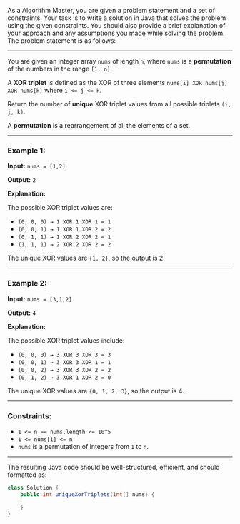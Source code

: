 As a Algorithm Master, you are given a problem statement and a set of constraints. Your task is to write a solution in Java that solves the problem using the given constraints. You should also provide a brief explanation of your approach and any assumptions you made while solving the problem.
The problem statement is as follows:

---

You are given an integer array `nums` of length `n`, where `nums` is a **permutation** of the numbers in the range `[1, n]`.

A **XOR triplet** is defined as the XOR of three elements `nums[i] XOR nums[j] XOR nums[k]` where `i <= j <= k`.

Return the number of **unique** XOR triplet values from all possible triplets `(i, j, k)`.

A **permutation** is a rearrangement of all the elements of a set.

---

### Example 1:

**Input:** `nums = [1,2]`

**Output:** `2`

**Explanation:**

The possible XOR triplet values are:

- `(0, 0, 0) → 1 XOR 1 XOR 1 = 1`
- `(0, 0, 1) → 1 XOR 1 XOR 2 = 2`
- `(0, 1, 1) → 1 XOR 2 XOR 2 = 1`
- `(1, 1, 1) → 2 XOR 2 XOR 2 = 2`

The unique XOR values are `{1, 2}`, so the output is 2.

---

### Example 2:

**Input:** `nums = [3,1,2]`

**Output:** `4`

**Explanation:**

The possible XOR triplet values include:

- `(0, 0, 0) → 3 XOR 3 XOR 3 = 3`
- `(0, 0, 1) → 3 XOR 3 XOR 1 = 1`
- `(0, 0, 2) → 3 XOR 3 XOR 2 = 2`
- `(0, 1, 2) → 3 XOR 1 XOR 2 = 0`

The unique XOR values are `{0, 1, 2, 3}`, so the output is 4.

---

### Constraints:

- `1 <= n == nums.length <= 10^5`
- `1 <= nums[i] <= n`
- `nums` is a permutation of integers from `1` to `n`.

---

The resulting Java code should be well-structured, efficient, and should formatted as:

```java
class Solution {
    public int uniqueXorTriplets(int[] nums) {

    }
}
```
